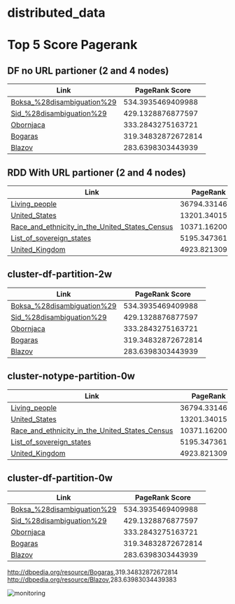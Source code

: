 # distributed_data

# Top 5 Score Pagerank 


## DF no URL partioner (2 and 4 nodes)

| Link                                                                                       | PageRank Score     |
|--------------------------------------------------------------------------------------------|--------------------|
| [Boksa_%28disambiguation%29](http://dbpedia.org/resource/Boksa_%28disambiguation%29)       | 534.3935469409988  |
| [Sid_%28disambiguation%29](http://dbpedia.org/resource/Sid_%28disambiguation%29)           | 429.1328876877597  |
| [Obornjaca](http://dbpedia.org/resource/Obornjaca)                                         | 333.2843275163721  |
| [Bogaras](http://dbpedia.org/resource/Bogaras)                                             | 319.34832872672814 |
| [Blazov](http://dbpedia.org/resource/Blazov)                                               | 283.6398303443939  |


## RDD With URL partioner (2 and 4 nodes)

| Link                                                                                                      | PageRank Score       |
|-----------------------------------------------------------------------------------------------------------|----------------------|
| [Living_people](http://dbpedia.org/resource/Living_people)                                                | 36794.33146754514    |
| [United_States](http://dbpedia.org/resource/United_States)                                                | 13201.340151981216   |
| [Race_and_ethnicity_in_the_United_States_Census](http://dbpedia.org/resource/Race_and_ethnicity_in_the_United_States_Census) | 10371.162005541357   |
| [List_of_sovereign_states](http://dbpedia.org/resource/List_of_sovereign_states)                          | 5195.347361862181    |
| [United_Kingdom](http://dbpedia.org/resource/United_Kingdom)                                              | 4923.82130931521     |

## cluster-df-partition-2w

| Link                                                                                                   | PageRank Score    |
|--------------------------------------------------------------------------------------------------------|-------------------|  
| [Boksa_%28disambiguation%29](http://dbpedia.org/resource/Boksa_%28disambiguation%29)                   | 534.3935469409988 |
| [Sid_%28disambiguation%29](http://dbpedia.org/resource/Sid_%28disambiguation%29)                       | 429.1328876877597 |
| [Obornjaca](http://dbpedia.org/resource/Obornjaca)                                                     | 333.2843275163721 |
| [Bogaras](http://dbpedia.org/resource/Bogaras)                                                         | 319.34832872672814 |
| [Blazov](http://dbpedia.org/resource/Blazov)                                                           | 283.6398303443939 |

## cluster-notype-partition-0w
| Link                                                                                                   | PageRank Score    |
|--------------------------------------------------------------------------------------------------------|-------------------|  
| [Living_people](http://dbpedia.org/resource/Living_people)                                             | 36794.33146754523 |
| [United_States](http://dbpedia.org/resource/United_States)                                             | 13201.340151981214 |
| [Race_and_ethnicity_in_the_United_States_Census](http://dbpedia.org/resource/Race_and_ethnicity_in_the_United_States_Census)  | 10371.162005541351 |
| [List_of_sovereign_states](http://dbpedia.org/resource/List_of_sovereign_states)                       | 5195.347361862185 |
| [United_Kingdom](http://dbpedia.org/resource/United_Kingdom)                                           | 4923.821309315204 |


## cluster-df-partition-0w
| Link                                                                                       | PageRank Score     |
|--------------------------------------------------------------------------------------------|--------------------|
| [Boksa_%28disambiguation%29](http://dbpedia.org/resource/Boksa_%28disambiguation%29)       | 534.3935469409988  |
| [Sid_%28disambiguation%29](http://dbpedia.org/resource/Sid_%28disambiguation%29)           | 429.1328876877597  |
| [Obornjaca](http://dbpedia.org/resource/Obornjaca)                                         | 333.2843275163721  |
| [Bogaras](http://dbpedia.org/resource/Bogaras)                                             | 319.34832872672814 |
| [Blazov](http://dbpedia.org/resource/Blazov)                                               | 283.6398303443939  |
<http://dbpedia.org/resource/Bogaras>,319.34832872672814
<http://dbpedia.org/resource/Blazov>,283.63983034439383



![monitoring](https://github.com/user-attachments/assets/0b3d855b-4d8d-447f-b445-4899350dbc5c)
